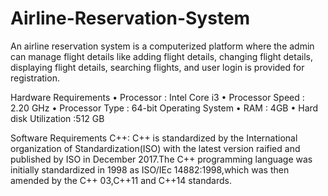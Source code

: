 # Airline-Reservation-System
An airline reservation system is a computerized platform where the admin  can manage flight details like adding flight details, changing flight details,   displaying flight details, searching flights, and user login is provided for  registration.

Hardware Requirements 
• Processor : Intel Core i3 
• Processor Speed : 2.20 GHz 
• Processor Type : 64-bit Operating System 
• RAM : 4GB 
• Hard disk Utilization :512 GB 

Software Requirements 
C++: C++ is standardized by the International organization of Standardization(ISO) with the latest version raified and published by ISO in December 2017.The C++ programming language was initially standardized in 1998 as ISO/IEc 14882:1998,which was then amended by the C++ 03,C++11 and C++14 standards.
